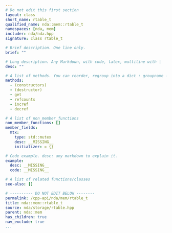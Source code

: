 ```yaml
---
# Do not edit this first section
layout: class
short_name: rtable_t
qualified_name: nda::mem::rtable_t
namespaces: [nda, mem]
includer: nda/nda.hpp
signature: class rtable_t

# Brief description. One line only.
brief: ""

# Long description. Any Markdown, with code, latex, multiline with |
desc: ""

# A list of methods. You can reorder, regroup into a dict : groupname -> list
methods:
  - (constructors)
  - (destructor)
  - get
  - refcounts
  - incref
  - decref

# A list of non_member_functions
non_member_functions: []
member_fields:
  mtx:
    type: std::mutex
    desc: __MISSING__
    initializer: = {}

# Code example. desc: any markdown to explain it.
example:
  desc: __MISSING__
  code: __MISSING__

# A list of related functions/classes
see-also: []

# ---------- DO NOT EDIT BELOW --------
permalink: /cpp-api/nda/mem/rtable_t
title: nda::mem::rtable_t
source: nda/storage/rtable.hpp
parent: nda::mem
has_children: true
nav_exclude: true
...
```


